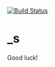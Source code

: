 [![Build Status](https://travis-ci.org/Automattic/_s.svg?branch=master)](https://travis-ci.org/Automattic/_s)

_s
===



Good luck!
